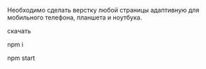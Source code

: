 Необходимо сделать верстку любой страницы адаптивную для мобильного телефона, планшета и ноутбука.

скачать

npm i

npm start
